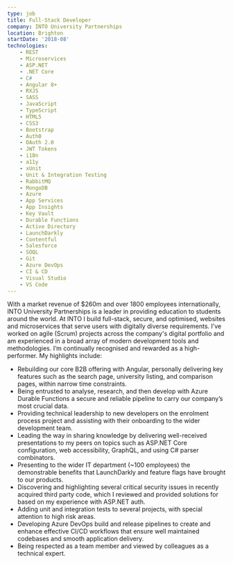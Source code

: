 ```yaml
---
type: job
title: Full-Stack Developer
company: INTO University Partnerships
location: Brighton
startDate: '2018-08'
technologies:
    - REST
    - Microservices
    - ASP.NET
    - .NET Core
    - C#
    - Angular 8+
    - RXJS
    - SASS
    - JavaScript
    - TypeScript
    - HTML5
    - CSS3
    - Bootstrap
    - Auth0
    - OAuth 2.0
    - JWT Tokens
    - i18n
    - a11y
    - xUnit
    - Unit & Integration Testing
    - RabbitMQ
    - MongoDB
    - Azure
    - App Services
    - App Insights
    - Key Vault
    - Durable Functions
    - Active Directory
    - LaunchDarkly
    - Contentful
    - Salesforce
    - SOQL
    - Git
    - Azure DevOps
    - CI & CD
    - Visual Studio
    - VS Code
---
```


With a market revenue of $260m and over 1800 employees internationally, INTO University Partnerships is a leader in providing education to students around the world. At INTO I build full-stack, secure, and optimised, websites and microservices that serve users with digitally diverse requirements. I’ve worked on agile (Scrum) projects across the company's digital portfolio and am experienced in a broad array of modern development tools and methodologies. I’m continually recognised and rewarded as a high-performer. My highlights include:

* Rebuilding our core B2B offering with Angular, personally delivering key features such as the search page, university listing, and comparison pages, within narrow time constraints.
* Being entrusted to analyse, research, and then develop with Azure Durable Functions a secure and reliable pipeline to carry our company’s most crucial data.
* Providing technical leadership to new developers on the enrolment process project and assisting with their onboarding to the wider development team.
* Leading the way in sharing knowledge by delivering well-received presentations to my peers on topics such as ASP.NET Core configuration, web accessibility, GraphQL, and using C# parser combinators.
* Presenting to the wider IT department (~100 employees) the demonstrable benefits that LaunchDarkly and feature flags have brought to our products.
* Discovering and highlighting several critical security issues in recently acquired third party code, which I reviewed and provided solutions for based on my experience with ASP.NET auth.
* Adding unit and integration tests to several projects, with special attention to high risk areas.
* Developing Azure DevOps build and release pipelines to create and enhance effective CI/CD workflows that ensure well maintained codebases and smooth application delivery.
* Being respected as a team member and viewed by colleagues as a technical expert.
